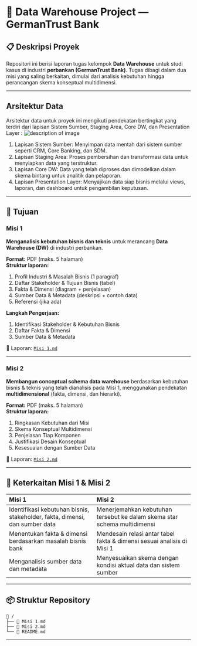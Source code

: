 
# 📖 Data Warehouse Project — GermanTrust Bank

## 📋 Deskripsi Proyek
Repositori ini berisi laporan tugas kelompok **Data Warehouse** untuk studi kasus di industri **perbankan (GermanTrust Bank)**. Tugas dibagi dalam dua misi yang saling berkaitan, dimulai dari analisis kebutuhan hingga perancangan skema konseptual multidimensi.

---
## Arsitektur Data
Arsitektur data untuk proyek ini mengikuti pendekatan bertingkat yang terdiri dari lapisan Sistem Sumber, Staging Area, Core DW, dan Presentation Layer :
<img src="https://github.com/user-attachments/assets/e08acdfe-a162-45c3-9ed8-05cb12225c18" alt="description of image">
1. Lapisan Sistem Sumber: Menyimpan data mentah dari sistem sumber seperti CRM, Core Banking, dan SDM.
2. Lapisan Staging Area: Proses pembersihan dan transformasi data untuk menyiapkan data yang terstruktur.
3. Lapisan Core DW: Data yang telah diproses dan dimodelkan dalam skema bintang untuk analitik dan pelaporan.
4. Lapisan Presentation Layer: Menyajikan data siap bisnis melalui views, laporan, dan dashboard untuk pengambilan keputusan.

---
## 🎯 Tujuan

### Misi 1
**Menganalisis kebutuhan bisnis dan teknis** untuk merancang **Data Warehouse (DW)** di industri perbankan.

**Format:** PDF (maks. 5 halaman)  
**Struktur laporan:**
1. Profil Industri & Masalah Bisnis (1 paragraf)  
2. Daftar Stakeholder & Tujuan Bisnis (tabel)  
3. Fakta & Dimensi (diagram + penjelasan)  
4. Sumber Data & Metadata (deskripsi + contoh data)  
5. Referensi (jika ada)

**Langkah Pengerjaan:**
1. Identifikasi Stakeholder & Kebutuhan Bisnis  
2. Daftar Fakta & Dimensi  
3. Sumber Data & Metadata  

📄 Laporan: [`Misi 1.md`](Misi%201.md)

---

### Misi 2
**Membangun conceptual schema data warehouse** berdasarkan kebutuhan bisnis & teknis yang telah dianalisis pada Misi 1, menggunakan pendekatan **multidimensional** (fakta, dimensi, dan hierarki).

**Format:** PDF (maks. 5 halaman)  
**Struktur laporan:**
1. Ringkasan Kebutuhan dari Misi  
2. Skema Konseptual Multidimensi  
3. Penjelasan Tiap Komponen  
4. Justifikasi Desain Konseptual  
5. Kesesuaian dengan Sumber Data  

📄 Laporan: [`Misi 2.md`](Misi%202.md)

---

## 🔗 Keterkaitan Misi 1 & Misi 2

| Misi 1 | Misi 2 |
|:------------|:------------|
| Identifikasi kebutuhan bisnis, stakeholder, fakta, dimensi, dan sumber data | Menerjemahkan kebutuhan tersebut ke dalam skema star schema multidimensi |
| Menentukan fakta & dimensi berdasarkan masalah bisnis bank | Mendesain relasi antar tabel fakta & dimensi sesuai analisis di Misi 1 |
| Menganalisis sumber data dan metadata | Menyesuaikan skema dengan kondisi aktual data dan sistem sumber |

---

## 📦 Struktur Repository

```
📂 /
├── 📄 Misi 1.md
├── 📄 Misi 2.md
└── 📄 README.md
```

---
